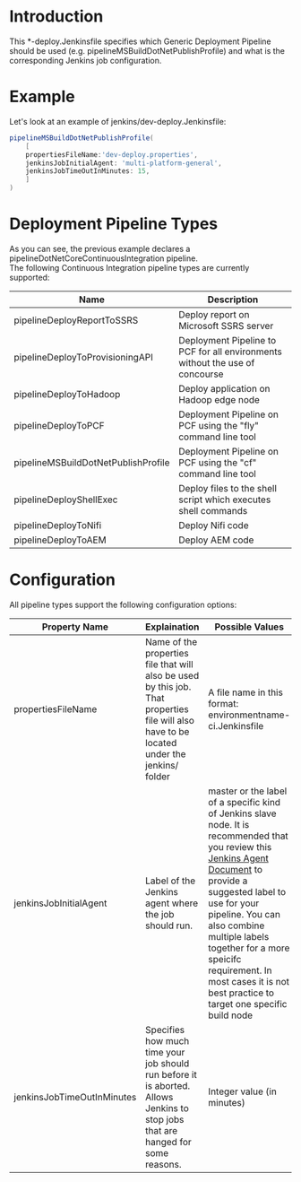 # Introduction
This *-deploy.Jenkinsfile specifies which Generic Deployment Pipeline should be used (e.g. pipelineMSBuildDotNetPublishProfile) and what is the corresponding Jenkins job configuration.

# Example
Let's look at an example of jenkins/dev-deploy.Jenkinsfile:  

```groovy
pipelineMSBuildDotNetPublishProfile(  
    [  
    propertiesFileName:'dev-deploy.properties',  
    jenkinsJobInitialAgent: 'multi-platform-general',  
    jenkinsJobTimeOutInMinutes: 15,  
    ]
)
``` 

# Deployment Pipeline Types

As you can see, the previous example declares a pipelineDotNetCoreContinuousIntegration pipeline.  
The following Continuous Integration pipeline types are currently supported:

| Name | Description |
| ------------- | ------------ |
| pipelineDeployReportToSSRS | Deploy report on Microsoft SSRS server | 
| pipelineDeployToProvisioningAPI | Deployment Pipeline to PCF for all environments without the use of concourse | 
| pipelineDeployToHadoop | Deploy application on Hadoop edge node |
| pipelineDeployToPCF | Deployment Pipeline on PCF using the "fly" command line tool | 
| pipelineMSBuildDotNetPublishProfile | Deployment Pipeline on PCF using the "cf" command line tool |
| pipelineDeployShellExec | Deploy files to the shell script which executes shell commands |
| pipelineDeployToNifi | Deploy Nifi code |
| pipelineDeployToAEM  | Deploy AEM code  |

# Configuration 

All pipeline types support the following configuration options:

| Property Name | Explaination | Possible Values |
| ------------- | ------------ | --------------- |
| propertiesFileName | Name of the properties file that will also be used by this job.  That properties file will also have to be located under the jenkins/ folder | A file name in this format: environmentname-ci.Jenkinsfile |
| jenkinsJobInitialAgent | Label of the Jenkins agent where the job should run. | master or the label of a specific kind of Jenkins slave node. It is recommended that you review this [Jenkins Agent Document](http://cpcnissgwp01.americas.manulife.net:23860/display/DG/Jenkins+Nodes) to provide a suggested label to use for your pipeline. You can also combine multiple labels together for a more speicifc requirement. In most cases it is not best practice to target one specific build node |
| jenkinsJobTimeOutInMinutes | Specifies how much time your job should run before it is aborted.  Allows Jenkins to stop jobs that are hanged for some reasons. | Integer value (in minutes) |